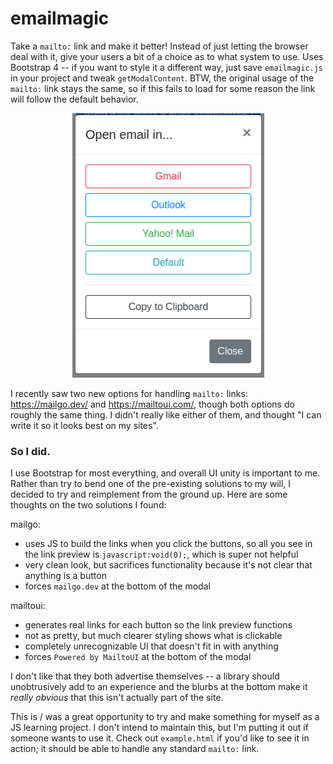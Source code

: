 # emailmagic

Take a `mailto:` link and make it better! Instead of just letting the browser deal with it, give your users a bit of a choice as to what system to use. Uses Bootstrap 4 -- if you want to style it a different way, just save `emailmagic.js` in your project and tweak `getModalContent`. BTW, the original usage of the `mailto:` link stays the same, so if this fails to load for some reason the link will follow the default behavior.

<p align="center">
    <img width="307" height="423" src="https://raw.githubusercontent.com/itsthejoker/emailmagic/master/images/openemailin.png">
</p>

I recently saw two new options for handling `mailto:` links: https://mailgo.dev/ and https://mailtoui.com/, though both options do roughly the same thing. I didn't really like either of them, and thought "I can write it so it looks best on my sites".

### So I did.

I use Bootstrap for most everything, and overall UI unity is important to me. Rather than try to bend one of the pre-existing solutions to my will, I decided to try and reimplement from the ground up. Here are some thoughts on the two solutions I found:

mailgo:

- uses JS to build the links when you click the buttons, so all you see in the link preview is `javascript:void(0);`, which is super not helpful
- very clean look, but sacrifices functionality because it's not clear that anything is a button
- forces `mailgo.dev` at the bottom of the modal

mailtoui:

- generates real links for each button so the link preview functions
- not as pretty, but much clearer styling shows what is clickable
- completely unrecognizable UI that doesn't fit in with anything
- forces `Powered by MailtoUI` at the bottom of the modal

I don't like that they both advertise themselves -- a library should unobtrusively add to an experience and the blurbs at the bottom make it _really obvious_ that this isn't actually part of the site.

This is / was a great opportunity to try and make something for myself as a JS learning project. I don't intend to maintain this, but I'm putting it out if someone wants to use it. Check out `example.html` if you'd like to see it in action; it should be able to handle any standard `mailto:` link. 
